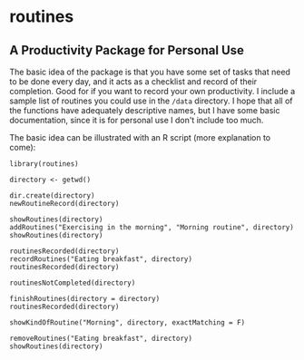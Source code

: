 # routines
## A Productivity Package for Personal Use

The basic idea of the package is that you have some set of tasks that need to be done every day, and it acts as a checklist and record of their completion.  Good for if you want to record your own productivity.  I include a sample list of routines you could use in the `/data` directory.  I hope that all of the functions have adequately descriptive names, but I have some basic documentation, since it is for personal use I don't include too much.

The basic idea can be illustrated with an R script (more explanation to come):

```
library(routines)

directory <- getwd()

dir.create(directory)
newRoutineRecord(directory)

showRoutines(directory)
addRoutines("Exercising in the morning", "Morning routine", directory)
showRoutines(directory)

routinesRecorded(directory)
recordRoutines("Eating breakfast", directory)
routinesRecorded(directory)

routinesNotCompleted(directory)

finishRoutines(directory = directory)
routinesRecorded(directory)

showKindOfRoutine("Morning", directory, exactMatching = F)

removeRoutines("Eating breakfast", directory)
showRoutines(directory)
```
